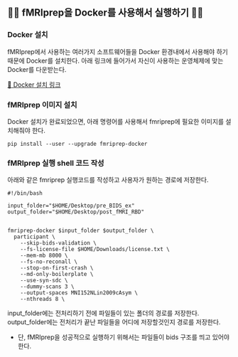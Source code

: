 ## 🧑‍💻 fMRIprep을 Docker를 사용해서 실행하기 🧑‍💻


### Docker 설치

fMRIprep에서 사용하는 여러가지 소프트웨어들을 Docker 환경내에서 사용해야 하기 때문에 Docker를 설치한다. 아래 링크에 들어가서 자신이 사용하는 운영체제에 맞는 Docker를 다운받는다.

[🐳 Docker 설치 링크](https://www.docker.com)

### fMRIprep 이미지 설치

Docker 설치가 완료되었으면, 아래 명령어를 사용해서 fmriprep에 필요한 이미지를 설치해줘야 한다.

~~~linux
pip install --user --upgrade fmriprep-docker
~~~

### fMRIprep 실행 shell 코드 작성

아래와 같은 fmriprep 실행코드를 작성하고 사용자가 원하는 경로에 저장한다.

~~~unix
#!/bin/bash

input_folder="$HOME/Desktop/pre_BIDS_ex"
output_folder="$HOME/Desktop/post_fMRI_RBD"


fmriprep-docker $input_folder $output_folder \
  participant \
    --skip-bids-validation \
    --fs-license-file $HOME/Downloads/license.txt \
    --mem-mb 8000 \
    --fs-no-reconall \
    --stop-on-first-crash \
    --md-only-boilerplate \
    --use-syn-sdc \
    --dummy-scans 3 \
    --output-spaces MNI152NLin2009cAsym \
    --nthreads 8 \
~~~

input_folder에는 전처리하기 전에 파일들이 있는 폴더의 경로를 저장한다.
output_folder에는 전처리가 끝난 파일들을 어디에 저장할것인지 경로를 저장한다.

* 단, fMRIprep을 성공적으로 실행하기 위해서는 파일들이 bids 구조를 띄고 있어야 한다.








